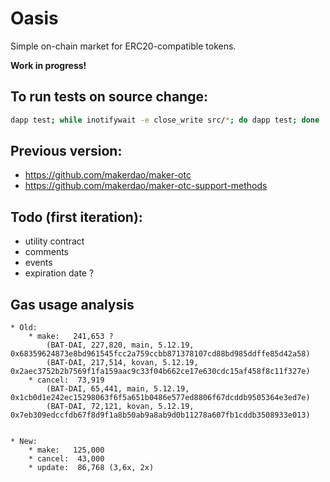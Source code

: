 # Oasis

Simple on-chain market for ERC20-compatible tokens.

**Work in progress!**

## To run tests on source change:
```bash
dapp test; while inotifywait -e close_write src/*; do dapp test; done
```

## Previous version:
- https://github.com/makerdao/maker-otc
- https://github.com/makerdao/maker-otc-support-methods

## Todo (first iteration):
- utility contract
- comments
- events
- expiration date ?

## Gas usage analysis
    * Old:
        * make:   241,653 ?
            (BAT-DAI, 227,820, main, 5.12.19, 0x68359624873e8bd961545fcc2a759ccbb871378107cd88bd985ddffe85d42a58)
            (BAT-DAI, 217,514, kovan, 5.12.19, 0x2aec3752b2b7569f1fa159aac9c33f04b662ce17e630cdc15af458f8c11f327e)
        * cancel:  73,919
            (BAT-DAI, 65,441, main, 5.12.19, 0x1cb0d1e242ec15298063f6f5a651b0486e577ed8806f67dcddb9505364e3ed7e)
            (BAT-DAI, 72,121, kovan, 5.12.19, 0x7eb309edccfdb67f8d9f1a8b50ab9a8ab9d0b11278a607fb1cddb3508933e013)


    * New:
        * make:   125,000
        * cancel:  43,000
        * update:  86,768 (3,6x, 2x)

